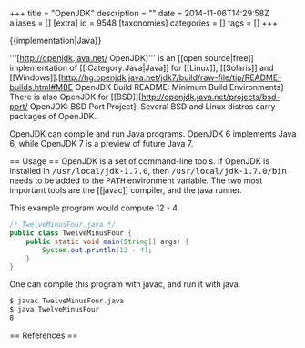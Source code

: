 +++
title = "OpenJDK"
description = ""
date = 2014-11-06T14:29:58Z
aliases = []
[extra]
id = 9548
[taxonomies]
categories = []
tags = []
+++

{{implementation|Java}}

'''[http://openjdk.java.net/ OpenJDK]''' is an [[open source|free]] implementation of [[:Category:Java|Java]] for [[Linux]], [[Solaris]] and [[Windows]].<ref>[http://hg.openjdk.java.net/jdk7/build/raw-file/tip/README-builds.html#MBE OpenJDK Build README: Minimum Build Environments]</ref> 
There is also OpenJDK for [[BSD]]<ref>[http://openjdk.java.net/projects/bsd-port/ OpenJDK: BSD Port Project]</ref>. 
Several BSD and Linux distros carry packages of OpenJDK.

OpenJDK can compile and run Java programs. 
OpenJDK 6 implements Java 6, while OpenJDK 7 is a preview of future Java 7.

== Usage ==
OpenJDK is a set of command-line tools. 
If OpenJDK is installed in <tt>/usr/local/jdk-1.7.0</tt>, then <tt>/usr/local/jdk-1.7.0/bin</tt> needs to be added to the <tt>PATH</tt> environment variable. 
The two most important tools are the [[javac]] compiler, and the java runner.

This example program would compute 12 - 4.


```java
/* TwelveMinusFour.java */
public class TwelveMinusFour {
	public static void main(String[] args) {
		System.out.println(12 - 4);
	}
}
```


One can compile this program with javac, and run it with java.


```bash
$ javac TwelveMinusFour.java                                                   
$ java TwelveMinusFour                                                         
8
```


== References ==
<references />
